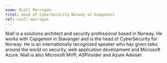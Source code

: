 ```yaml
---
naam: Niall Merrigan
titel: Head of CyberSecurity Norway at Capgemini
ref: niall-merrigan
---
```

Niall is a solutions architect and security professional based in Norway. He works
with Capgemini in Stavanger and is the head of CyberSecurity for Norway. He is an
internationally recognized speaker who has given talks around the world on security,
web application development and Microsoft Azure. Niall is also Microsoft MVP,
ASPInsider and Azure Adviser.
